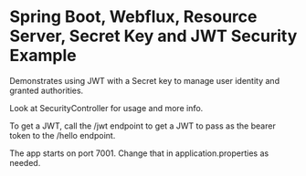 # Spring Boot, Webflux, Resource Server, Secret Key and JWT Security Example

Demonstrates using JWT with a Secret key to manage user identity and granted authorities.

Look at SecurityController for usage and more info.

To get a JWT, call the /jwt endpoint to get a JWT to pass as the bearer token to the /hello endpoint. 

The app starts on port 7001. Change that in application.properties as needed.